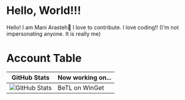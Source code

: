 # Hello, World!!!
Hello! I am Mani Arasteh👋 I love to contribute. I love coding!!
(I'm not impersonating anyone. It is really me)
# Account Table
| GitHub Stats | Now working on... |
| ------------- | ------------ |
| ![GitHub Stats](https://github-readme-stats.vercel.app/api?username=maniprojs) | BeTL on WinGet |